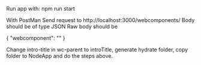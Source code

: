 Run app with: npm run start

With PostMan
Send request to http://localhost:3000/webcomponents/
Body should be of type JSON
Raw body should be

{
    "webcomponent": "<wc-parent content-string='{\"introtitle\":\"Hoe verstuur je een brievenbuspakje?\"}'></wc-parent>"
}

Change intro-title in wc-parent to introTitle, generate hydrate folder, copy folder to NodeApp and do the steps above.